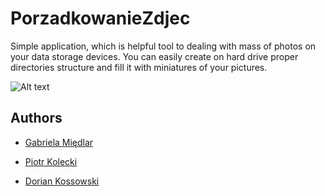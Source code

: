 # PorzadkowanieZdjec

Simple application, which is helpful tool to dealing with mass of photos on your data storage devices. 
You can easily create on hard drive proper directories structure and fill it with miniatures of your
pictures.

![Alt text](https://preview.ibb.co/b0e9Sp/app.jpg)

## Authors
* [Gabriela Międlar](https://github.com/gabrysiam8)

* [Piotr Kolecki](https://github.com/PiotrKolecki)

* [Dorian Kossowski](https://github.com/DorianKossowski)

